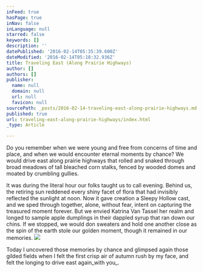 ```yaml
---
inFeed: true
hasPage: true
inNav: false
inLanguage: null
starred: false
keywords: []
description: ''
datePublished: '2016-02-14T05:35:39.600Z'
dateModified: '2016-02-14T05:18:32.936Z'
title: Traveling East (Along Prairie Highways)
author: []
authors: []
publisher:
  name: null
  domain: null
  url: null
  favicon: null
sourcePath: _posts/2016-02-14-traveling-east-along-prairie-highways.md
published: true
url: traveling-east-along-prairie-highways/index.html
_type: Article

---
```

Do you remember when we were young and free from concerns of time and place, and when we would encounter eternal moments by chance? We would drive east along prairie highways that rolled and snaked through broad meadows of tall bleached corn stalks, fenced by wooded domes and moated by crumbling gullies.

It was during the literal hour our folks taught us to call evening. Behind us, the retiring sun reddened every shiny facet of flora that had invisibly reflected the sunlight at noon. Now it gave creation a Sleepy Hollow cast, and we sped through together, alone, without fear, intent on capturing the treasured moment forever. But we envied Katrina Van Tassel her realm and longed to sample apple dumplings in their dappled syrup that ran down our chins. If we stopped, we would don sweaters and hold one another close as the spin of the earth stole our golden moment, though it remained in our memories.
![](https://the-grid-user-content.s3-us-west-2.amazonaws.com/ed3d85ac-6a5e-4be7-993a-1ba7fc612489.jpg)

Today I uncovered those memories by chance and glimpsed again those gilded fields when I felt the first crisp air of autumn rush by​ my face, and felt the longing to drive east again_with you_.